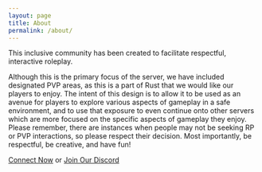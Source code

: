 ```yaml
---
layout: page
title: About
permalink: /about/
---
```



This inclusive community has been created to facilitate respectful, interactive roleplay.

Although this is the primary focus of the server, we have included designated PVP areas, as this is a part of Rust that we would like our players to enjoy. The intent of this design is to allow it to be used as an avenue for players to explore various aspects of gameplay in a safe environment, and to use that exposure to even continue onto other servers which are more focused on the specific aspects of gameplay they enjoy. Please remember, there are instances when people may not be seeking RP or PVP interactions, so please respect their decision. Most importantly, be respectful, be creative, and have fun!

[Connect Now][direct-connect] or [Join Our Discord][discord]

[direct-connect]: steam://connect/135.148.136.142:28015
[discord]: discord.gg/methodgames
